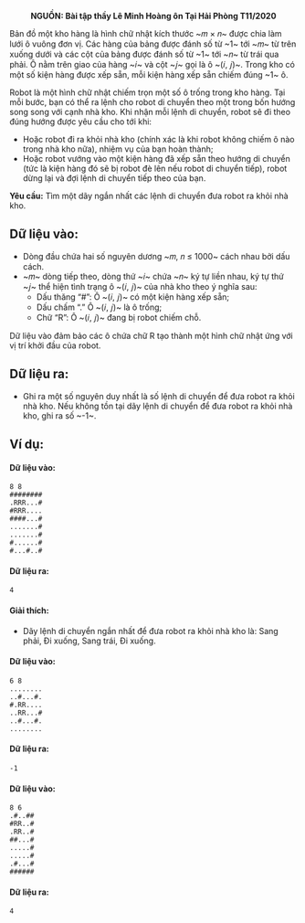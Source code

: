 **<center>NGUỒN: Bài tập thầy Lê Minh Hoàng ôn Tại Hải Phòng T11/2020</center>**

Bản đồ một kho hàng là hình chữ nhật kích thước ~𝑚 × 𝑛~ được chia làm lưới ô vuông đơn vị. Các hàng của bảng được đánh số từ ~1~ tới ~𝑚~ từ trên xuống dưới và các cột của bảng được đánh số từ ~1~ tới ~𝑛~ từ trái qua phải. Ô nằm trên giao của hàng ~𝑖~ và cột ~𝑗~ gọi là ô ~(𝑖, 𝑗)~. Trong kho có một số kiện hàng được xếp sẵn, mỗi kiện hàng xếp sẵn chiếm đúng ~1~ ô.

Robot là một hình chữ nhật chiếm trọn một số ô  trống trong kho hàng. Tại mỗi bước, bạn có thể ra lệnh cho robot di chuyển theo một trong bốn hướng song song với cạnh nhà kho. Khi nhận mỗi lệnh di chuyển, robot sẽ đi theo đúng hướng được yêu cầu cho tới khi:
- Hoặc robot đi ra khỏi nhà kho (chính xác là khi robot không chiếm ô nào trong nhà kho nữa), nhiệm vụ của bạn hoàn thành;
- Hoặc robot vướng vào một kiện hàng đã xếp sẵn theo hướng di chuyển (tức là kiện hàng đó sẽ bị robot đè lên nếu robot di chuyển tiếp), robot dừng lại và đợi lệnh di chuyển tiếp theo của bạn.

**Yêu cầu:** Tìm một dãy ngắn nhất các lệnh di chuyển đưa robot ra khỏi nhà kho.

## Dữ liệu vào:
- Dòng đầu chứa hai số nguyên dương ~𝑚, 𝑛 ≤ 1000~ cách nhau bởi dấu cách.
- ~𝑚~ dòng tiếp theo, dòng thứ ~𝑖~ chứa ~𝑛~ ký tự liền nhau, ký tự thứ ~𝑗~ thể hiện tình trạng ô ~(𝑖, 𝑗)~ của nhà kho theo ý nghĩa sau:
   - Dấu thăng “#”: Ô ~(𝑖, 𝑗)~ có một kiện hàng xếp sẵn;
   - Dấu chấm “.” Ô ~(𝑖, 𝑗)~ là ô trống;
   - Chữ “R”: Ô ~(𝑖, 𝑗)~ đang bị robot chiếm chỗ.

Dữ liệu vào đảm bảo các ô chứa chữ R tạo thành một hình chữ nhật ứng với vị trí khởi đầu của robot.

## Dữ liệu ra:
- Ghi ra một số nguyên duy nhất là số lệnh di chuyển để đưa robot ra khỏi nhà kho. Nếu không tồn tại dãy lệnh di chuyển để đưa robot ra khỏi nhà kho, ghi ra số ~-1~.

## Ví dụ:
#### Dữ liệu vào:
```
8 8
########
.RRR...#
#RRR....
####...#
.......#
.......#
#......#
#...#..#
```

#### Dữ liệu ra:
```
4
```

#### Giải thích:
- Dãy lệnh di chuyển ngắn nhất để đưa robot ra khỏi nhà kho là: Sang phải, Đi xuống, Sang trái, Đi xuống.

#### Dữ liệu vào:
```
6 8
........
..#...#.
#.RR....
..RR...#
..#...#.
........
```

#### Dữ liệu ra:
```
-1
```

#### Dữ liệu vào:
```
8 6
.#..##
#RR..#
.RR..#
##...#
.....#
.....#
.#...#
######
```

#### Dữ liệu ra:
```
4
```